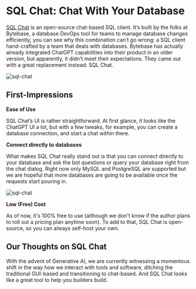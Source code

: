 # SQL Chat: Chat With Your Database

[SQL Chat](https://github.com/sqlchat/sqlchat) is an open-source chat-based SQL client. It’s built by the folks at Bytebase, a database DevOps tool for teams to manage database changes efficiently, you can see why this combination can’t go wrong: a SQL client hand-crafted by a team that deals with databases. Bytebase has actually already integrated ChatGPT capabilities into their product in an older version, but apparently, it didn’t meet their expectations. They came out with a great replacement instead: SQL Chat.

![sql-chat](/blog/assets/sql-chat/sqlchat.webp)

## First-Impressions

**Ease of Use**

SQL Chat’s UI is rather straightforward. At first glance, it looks like the ChatGPT UI a lot, but with a few tweaks, for example, you can create a database connection, and start a chat within there.

**Connect directly to databases**

What makes SQL Chat really stand out is that you can connect directly to your database and ask the bot questions or query your database right from the chat dialog. Right now only MySQL and PostgreSQL are supported but we are hopeful that more databases are going to be available once the requests start pouring in.

![sql-chat](/blog/assets/sql-chat/db-connections.webp)

**Low (Free) Cost**

As of now, it's 100% free to use (although we don't know if the author plans to roll out a pricing plan anytime soon). To add to that, SQL Chat is open-source, so you can always self-host your own.

## Our Thoughts on SQL Chat

With the advent of Generative AI, we are currently witnessing a momentous shift in the way how we interact with tools and software, ditching the traditional GUI-based and transitioning to chat-based. And SQL Chat looks like a great tool to help you builders build.